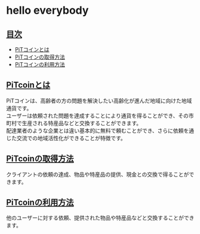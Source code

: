# hello everybody
## <a href="#index">目次</a>
* [PiTコインとは](#anchor1)
* [PiTコインの取得方法](#anchor2)
* [PiTコインの利用方法](#anchor3)

<a id="#anchor1"></a>

## <a href="#anchor1">PiTcoinとは</a> 
PiTコインは、高齢者の方の問題を解決したい高齢化が進んだ地域に向けた地域通貨です。<br>
ユーザーは依頼された問題を達成することにより通貨を得ることができ、その市町村で生産される特産品などと交換することができます。<br>
配達業者のような企業とは違い基本的に無料で頼むことができ、さらに依頼を通じた交流での地域活性化ができることが特徴です。
<a id="anchor2"></a>

## <a href="#anchor1">PiTcoinの取得方法</a>  
クライアントの依頼の達成、物品や特産品の提供、現金との交換で得ることができます。
<a id="anchor3"></a>

## <a href="#anchor2">PiTcoinの利用方法</a>
他のユーザーに対する依頼、提供された物品や特産品などと交換することができます。
